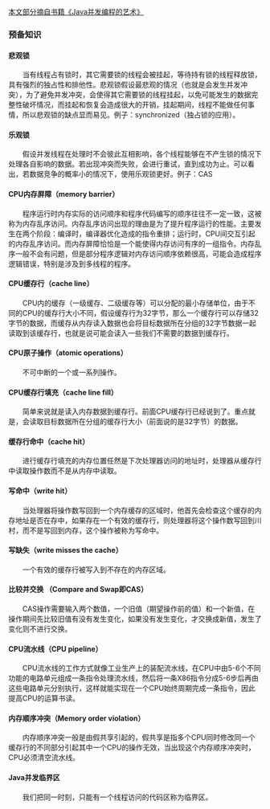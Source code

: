  [本文部分摘自书籍《Java并发编程的艺术》](https://www.amazon.cn/dp/B012NDCEA0/ref=sr_1_1?s=books&ie=UTF8&qid=1523863156&sr=1-1&keywords=java%E5%B9%B6%E5%8F%91%E7%BC%96%E7%A8%8B%E7%9A%84%E8%89%BA%E6%9C%AF)
### 预备知识

#### 悲观锁

&#8194;&#8194;&#8194;&#8194;当有线程占有锁时，其它需要锁的线程会被挂起，等待持有锁的线程释放锁，具有强烈的独占性和排他性。悲观锁假设最悲观的情况（也就是会发生并发冲突），为了避免并发冲突，会使得其它需要锁的线程挂起，以免可能发生的数据完整性破坏情况，而挂起和恢复会造成很大的开销，挂起期间，线程不能做任何事情，所以悲观锁的缺点显而易见。例子：synchronized（独占锁的应用）。

#### 乐观锁

&#8194;&#8194;&#8194;&#8194;假设并发线程在处理时不会彼此互相影响，各个线程能够在不产生锁的情况下处理各自影响的数据。若出现冲突而失败，会进行重试，直到成功为止。可以看出，若数据竞争的概率小的情况下，使用乐观锁更好。例子：CAS

#### CPU内存屏障（memory barrier）  

&#8194;&#8194;&#8194;&#8194;程序运行时内存实际的访问顺序和程序代码编写的顺序往往不一定一致，这被称为内存乱序访问。内存乱序访问出现的理由是为了提升程序运行的性能。主要发生在两个阶段：编译时，编译器优化造成的指令重排；运行时，CPU间交互引起的内存乱序访问。而内存屏障恰恰是一个能使得内存访问有序的一组指令。内存乱序一般不会有问题，但是部分程序逻辑对内存访问顺序依赖很高，可能会造成程序逻辑错误，特别是涉及到多线程的程序。

#### CPU缓存行（cache line）

&#8194;&#8194;&#8194;&#8194;CPU内的缓存（一级缓存、二级缓存等）可以分配的最小存储单位，由于不同的CPU的缓存行大小不同，假设缓存行为32字节，那么一个缓存行可以存储32字节的数据，而缓存从内存读入数据也会将目标数据所在分组的32字节数据一起读取到该缓存行，也就是说可能会读入一些我们不需要的数据到缓存行。

#### CPU原子操作（atomic operations）

&#8194;&#8194;&#8194;&#8194;不可中断的一个或一系列操作。

#### CPU缓存行填充（cache line fill）

&#8194;&#8194;&#8194;&#8194;简单来说就是读入内存数据到缓存行。前面CPU缓存行已经说到了。重点就是，会读取目标数据所在分组的缓存行大小（前面说的是32字节）的数据。

#### 缓存行命中（cache hit）

&#8194;&#8194;&#8194;&#8194;进行缓存行填充的内存位置任然是下次处理器访问的地址时，处理器从缓存行中读取操作数而不是从内存中读取。

#### 写命中（write hit）

&#8194;&#8194;&#8194;&#8194;当处理器将操作数写回到一个内存缓存的区域时，他首先会检查这个缓存的内存地址是否在存中，如果存在一个有效的缓存行，则处理器将这个操作数写回到川村，而不是写回到内存，这个操作被称为写命中。

#### 写缺失（write misses the cache）

&#8194;&#8194;&#8194;&#8194;一个有效的缓存行被写入到不存在的内存区域。

#### 比较并交换 （Compare and Swap即CAS）

&#8194;&#8194;&#8194;&#8194;CAS操作需要输入两个数值，一个旧值（期望操作前的值）和一个新值，在操作期间先比较旧值有没有发生变化，如果没有发生变化，才交换成新值，发生了变化则不进行交换。

#### CPU流水线（CPU pipeline）

&#8194;&#8194;&#8194;&#8194;CPU流水线的工作方式就像工业生产上的装配流水线，在CPU中由5-6个不同功能的电路单元组成一条指令处理流水线，然后将一条X86指令分成5-6步后再由这些电路单元分别执行，这样就能实现在一个CPU始终周期完成一条指令，因此提高CPU的运算书读。

#### 内存顺序冲突（Memory order violation）

&#8194;&#8194;&#8194;&#8194;内存顺序冲突一般是由假共享引起的，假共享是指多个CPU同时修改同一个缓存行的不同部分引起其中一个CPU的操作无效，当出现这个内存顺序冲突时，CPU必须清空流水线。

#### Java并发临界区

&#8194;&#8194;&#8194;&#8194;我们把同一时刻，只能有一个线程访问的代码区称为临界区。
